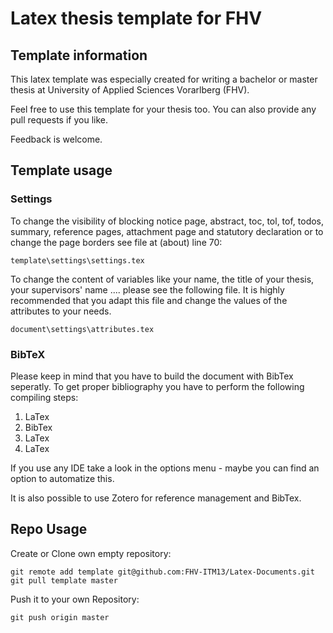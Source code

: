 Latex thesis template for FHV
===============

## Template information

This latex template was especially created for writing a bachelor or master thesis at University of Applied Sciences Vorarlberg (FHV).

Feel free to use this template for your thesis too. You can also provide any pull requests if you like.

Feedback is welcome.

## Template usage

### Settings

To change the visibility of blocking notice page, abstract, toc, tol, tof, todos, summary, reference pages, attachment page and statutory declaration or to change the page borders see file at (about) line 70:

```
template\settings\settings.tex
```

To change the content of variables like your name, the title of your thesis, your supervisors' name .... please see the following file. It is highly recommended that you adapt this file and change the values of the attributes to your needs.

```
document\settings\attributes.tex
```

### BibTeX

Please keep in mind that you have to build the document with BibTex seperatly. To get proper bibliography you have to perform the following compiling steps:

  1. LaTex
  2. BibTex
  3. LaTex
  4. LaTex

If you use any IDE take a look in the options menu - maybe you can find an option to automatize this.

It is also possible to use Zotero for reference management and BibTex.

## Repo Usage

Create or Clone own empty repository:

```
git remote add template git@github.com:FHV-ITM13/Latex-Documents.git
git pull template master
```

Push it to your own Repository:

```
git push origin master
```
